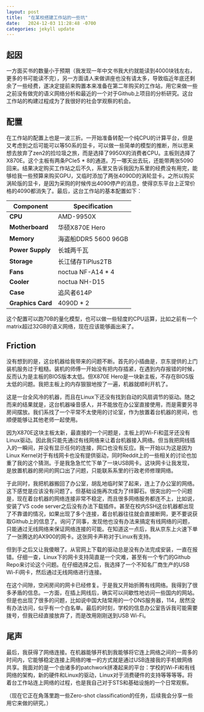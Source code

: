 ```yaml
---
layout: post
title:  "在某校搭建工作站的一些坑"
date:   2024-12-03 11:28:48 -0700
categories: jekyll update
---
```


## 起因

一方面买书的数量小于预期（我发现一年中文书我大约就能读到4000块钱左右，更多的书可能读不完），另一方面请人来做讲座也没有请太多，导致临近年底还剩余了一些经费，遂决定提前来购置本来准备在第二年购买的工作站，用它来做一些之前没有做完的语义网络分析和最近的一个对于Github上项目的分析研究。这台工作站的构建过程成为了我很好的社会学观察的机会。

## 配置

在工作站的配置上也是一波三折。一开始准备转配一个纯CPU的计算平台，但是又考虑到之后可能可以等50系的显卡，可以做一些简单的模型的推断，所以思来想去放弃了zen2的捡垃圾之旅，而是选择了9950X的消费者CPU。主板则选择了X870E。这个主板有两条PCIe5 * 8的通道。万一哪天出去玩，还能带两张5090回来。结果决定购买工作站之后不久，系里又告诉我因为系里的经费没有用完，能够给我一些预算来购买GPU，又临时添加了两张4090D的涡轮显卡。之所以购买涡轮版的显卡，是因为采购的时候传出4090停产的消息，使得京东平台上正常价格的4090都消失了。最后，这台工作站的基本配置如下：

| Component       | Specification                    |
|------------------|----------------------------------|
| **CPU**         | AMD-9950X                        |
| **Motherboard** | 华硕X870E Hero                  |
| **Memory**      | 海盗船DDR5 5600 96GB            |
| **Power Supply**| 长城两千瓦                       |
| **Storage**     | 长江储存TiPlus2TB                |
| **Fans**        | noctua NF-A14 * 4               |
| **Cooler**      | noctua NH-D15                   |
| **Case**        | 追风者614P                       |
| **Graphics Card**| 4090D * 2                      |

这个配置可以跑70B的量化模型，也可以做一些轻度的CPU运算，比如之前有一个matrix超过32GB的语义网络，现在应该能够画出来了。

## Friction

没有想到的是，这台机器给我带来的问题不断。首先的小插曲是，京东提供的上门装机服务过于粗糙。装机的师傅一开始没有把内存插紧，在遇到内存报错的时候，反而认为是主板的BIOS版本太低。但X870E Hero是一块新主板，不存在BIOS版太低的问题。我把主板上的内存狠狠地按了一遍，机器就顺利开机了。

这是一台全风冷的机器，而且在Linux下还没有找到自动的风扇调节的驱动。随之而来的结果就是，这台机器噪音感人，并不能放在办公室直接使用，而是需要另寻房间摆放。我们系找了一个平常不太使用的讨论室，作为放置着台机器的房间，也顺便能够让其他老师一起使用。

因为X870E这块主板太新，最直接的一个问题是，主板上的Wi-Fi和蓝牙还没有Linux驱动。因此我只能先通过有线网络来让着台机器接入网络。但当我把网线插入的一瞬间，并没有显示任何的连接，网口也没有反应。我一开始以为这是因为Linux Kernel对于有线网卡也没有提供驱动，同时Reddit上的一些相关的讨论也加重了我的这个猜测。于是我急急忙忙下单了一块USB网卡。这块网卡让我发现，是放置机器的房间的网口出了问题，只能联系系里的行政老师修理网络。

于此同时，我把机器搬回了办公室，胡乱地临时架了起来，连上了办公室的网络。这下感觉是应该没有问题了。但基础设施再次成为了绊脚石。很突出的一个问题是，现在着台机器的网络连接非常不稳定，而且很多网络服务都连不上，比如说，安装了VS code server之后没有办法下载插件。甚至在校内SSH这台机器都出现了不靠谱的情况，如果出现了多个连接，着台机器往往就会直接断网，更不要说获取Github上的信息了。询问了同事，发现他也没有办法来搞定有线网络的问题，只能通过无线网络来保证网络连接的可能。在知道这一点后，我从京东上火速下单了一张腾达的AX900的网卡。这张网卡声称对于Linux有支持。

但到手之后又让我傻眼了。从官网上下载的驱动总是没有办法完成安装，一直在报错。仔细一查，Linux下的网卡支持简直是一个灾难，甚至有一个专门的Github Repo来讨论这个问题。在仔细选择之后，我选择了一个不知名厂商生产的USB Wi-Fi网卡，然后通过无线网络进行连接。

在这个间隙，空闲房间的网卡已经修复。于是我又开始折腾有线网络。我得到了很多矛盾的信息。一方面，在插上网线后，确实可以间歇性地访问一些国内的网站。但是也出现了很多的问题，比如说中国大陆常用的一个DNS服务器，114，居然没有办法访问，似乎有一个白名单。最后的时刻，学校的信息办公室告诉我可能需要拨号，但我已经直接放弃了，而是改用刚刚送到USB Wi-Fi。

## 尾声

最后，我获得了网络连接。在机器能够开机到我能够将它连上网络之间的一周多的时间内，它能够稳定连接上网络的唯一的方式就是通过USB连接我的手机做网络共享。我面对的是一个由诸多的patchwork拼凑起来的平台：学校的Wi-Fi和有线网络的架构，新的硬件和Linux的驱动，Linux对于消费硬件的支持等等等等。将着台工作站连上网络的过程，也是我自己对于STS和基础设施的一个日常观察。

（现在它正在角落里跑一些Zero-shot classification的任务，后续我会分享一些用它来做的研究。）
